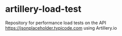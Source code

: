 # artillery-load-test
Repository for performance load tests on the API https://jsonplaceholder.typicode.com using Artillery.io
